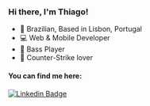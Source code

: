 

<!--
**thiagolago1/thiagolago1** is a ✨ _special_ ✨ repository because its `README.md` (this file) appears on your GitHub profile.

Here are some ideas to get you started:

- 🔭 I’m currently working on ...
- 🌱 I’m currently learning ...
- 👯 I’m looking to collaborate on ...
- 🤔 I’m looking for help with ...
- 💬 Ask me about ...
- 📫 How to reach me: ...
- 😄 Pronouns: ...
- ⚡ Fun fact: ...
-->

### Hi there, I'm Thiago!

- 🏡 Brazilian, Based in Lisbon, Portugal 
- 💻 Web & Mobile Developer
- 🎸 Bass Player
- 🔫 Counter-Strike lover


#### You can find me here: 
[![Linkedin Badge](https://img.shields.io/badge/-LinkedIn-blue?style=flat-square&logo=Linkedin&logoColor=white&link=https://www.linkedin.com/in/thiago-lago-680958156/)](https://www.linkedin.com/in/thiago-lago-680958156/)

